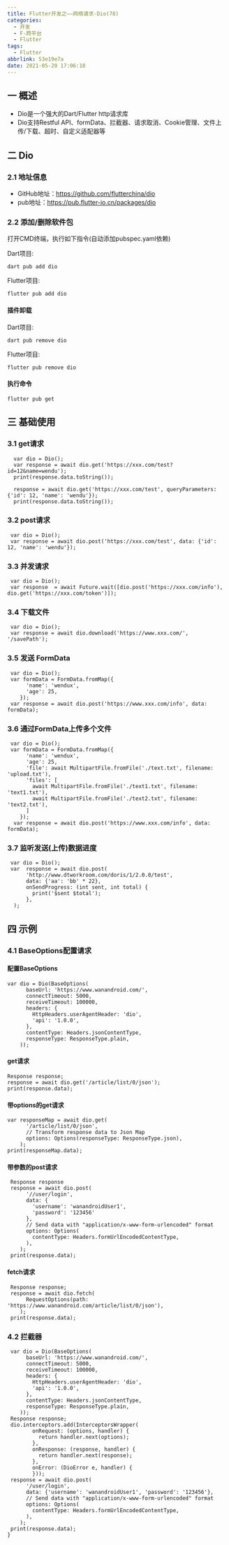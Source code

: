 ```yaml
---
title: Flutter开发之——网络请求-Dio(78)
categories:
  - 开发
  - F-跨平台
  - Flutter
tags:
  - Flutter
abbrlink: 53e19e7a
date: 2021-05-20 17:06:18
---
```

## 一 概述

* Dio是一个强大的Dart/Flutter http请求库
* Dio支持Restful API、formData、拦截器、请求取消、Cookie管理、文件上传/下载、超时、自定义适配器等

<!--more-->

## 二 Dio

### 2.1 地址信息

* GitHub地址：https://github.com/flutterchina/dio
* pub地址：https://pub.flutter-io.cn/packages/dio

### 2.2 添加/删除软件包

打开CMD终端，执行如下指令(自动添加pubspec.yaml依赖)

Dart项目:

```
dart pub add dio
```

Flutter项目:

```
flutter pub add dio
```

#### 插件卸载

Dart项目:

```
dart pub remove dio
```

Flutter项目:

```
flutter pub remove dio
```

#### 执行命令

```
flutter pub get
```

## 三 基础使用

### 3.1 get请求

```
  var dio = Dio();
  var response = await dio.get('https://xxx.com/test?id=12&name=wendu');
  print(response.data.toString());

  response = await dio.get('https://xxx.com/test', queryParameters: {'id': 12, 'name': 'wendu'});
  print(response.data.toString());
```

### 3.2 post请求

```
 var dio = Dio();
 var response = await dio.post('https://xxx.com/test', data: {'id': 12, 'name': 'wendu'});
```

### 3.3 并发请求

```
 var dio = Dio();
 var response  = await Future.wait([dio.post('https://xxx.com/info'), dio.get('https://xxx.com/token')]);
```

### 3.4 下载文件

```
 var dio = Dio();
 var response = await dio.download('https://www.xxx.com/', '/savePath');
```

### 3.5 发送 FormData

```
 var dio = Dio();
 var formData = FormData.fromMap({
      'name': 'wendux',
      'age': 25,
    });
 var response = await dio.post('https://www.xxx.com/info', data: formData);
```

### 3.6 通过FormData上传多个文件

```
 var dio = Dio();
 var formData = FormData.fromMap({
      'name': 'wendux',
      'age': 25,
      'file': await MultipartFile.fromFile('./text.txt', filename: 'upload.txt'),
      'files': [
        await MultipartFile.fromFile('./text1.txt', filename: 'text1.txt'),
        await MultipartFile.fromFile('./text2.txt', filename: 'text2.txt'),
      ]
    });
  var response = await dio.post('https://www.xxx.com/info', data: formData);
```

### 3.7 监听发送(上传)数据进度

```
 var dio = Dio();
 var  response = await dio.post(
      'http://www.dtworkroom.com/doris/1/2.0.0/test',
      data: {'aa': 'bb' * 22},
      onSendProgress: (int sent, int total) {
        print('$sent $total');
      },
  );
```

## 四 示例

### 4.1 BaseOptions配置请求

#### 配置BaseOptions

```
var dio = Dio(BaseOptions(
      baseUrl: 'https://www.wanandroid.com/',
      connectTimeout: 5000,
      receiveTimeout: 100000,
      headers: {
        HttpHeaders.userAgentHeader: 'dio',
        'api': '1.0.0',
      },
      contentType: Headers.jsonContentType,
      responseType: ResponseType.plain,
    ));
```

#### get请求

```
Response response;
response = await dio.get('/article/list/0/json');
print(response.data);
```

#### 带options的get请求

```
var responseMap = await dio.get(
      '/article/list/0/json',
      // Transform response data to Json Map
      options: Options(responseType: ResponseType.json),
    );
print(responseMap.data);
```

#### 带参数的post请求

```
 Response response
 response = await dio.post(
      '//user/login',
      data: {
        'username': 'wanandroidUser1',
        'password': '123456'
      },
      // Send data with "application/x-www-form-urlencoded" format
      options: Options(
        contentType: Headers.formUrlEncodedContentType,
      ),
    );
 print(response.data);
```

#### fetch请求

```
 Response response;
 response = await dio.fetch(
      RequestOptions(path: 'https://www.wanandroid.com/article/list/0/json'),
    );
 print(response.data);
```

### 4.2 拦截器

```
 var dio = Dio(BaseOptions(
      baseUrl: 'https://www.wanandroid.com/',
      connectTimeout: 5000,
      receiveTimeout: 100000,
      headers: {
        HttpHeaders.userAgentHeader: 'dio',
        'api': '1.0.0',
      },
      contentType: Headers.jsonContentType,
      responseType: ResponseType.plain,
    ));
 Response response;
 dio.interceptors.add(InterceptorsWrapper(
        onRequest: (options, handler) {
          return handler.next(options);
        },
        onResponse: (response, handler) {
          return handler.next(response);
        },
        onError: (DioError e, handler) {
        }));
 response = await dio.post(
      '/user/login',
      data: {'username': 'wanandroidUser1', 'password': '123456'},
      // Send data with "application/x-www-form-urlencoded" format
      options: Options(
        contentType: Headers.formUrlEncodedContentType,
      ),
    );
 print(response.data);
}
```
